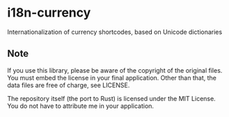 # i18n-currency
Internationalization of currency shortcodes, based on Unicode dictionaries

## Note

If you use this library, please be aware of the copyright of the original 
files. You must embed the license in your final application. Other than that,
the data files are free of charge, see LICENSE.

The repository itself (the port to Rust) is licensed under the MIT License.
You do not have to attribute me in your application.
